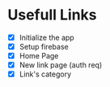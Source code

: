# Usefull Links

- [x] Initialize the app
- [x] Setup firebase
- [x] Home Page
- [x] New link page (auth req)
- [x] Link's category
